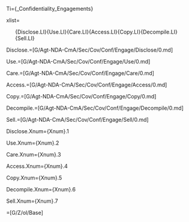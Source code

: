 Ti={_Confidentiality_Engagements}

xlist=<ol>{Disclose.LI}{Use.LI}{Care.LI}{Access.LI}{Copy.LI}{Decompile.LI}{Sell.LI}</ol>

Disclose.=[G/Agt-NDA-CmA/Sec/Cov/Conf/Engage/Disclose/0.md]

Use.=[G/Agt-NDA-CmA/Sec/Cov/Conf/Engage/Use/0.md]

Care.=[G/Agt-NDA-CmA/Sec/Cov/Conf/Engage/Care/0.md]

Access.=[G/Agt-NDA-CmA/Sec/Cov/Conf/Engage/Access/0.md]

Copy.=[G/Agt-NDA-CmA/Sec/Cov/Conf/Engage/Copy/0.md]

Decompile.=[G/Agt-NDA-CmA/Sec/Cov/Conf/Engage/Decompile/0.md]

Sell.=[G/Agt-NDA-CmA/Sec/Cov/Conf/Engage/Sell/0.md]

Disclose.Xnum={Xnum}.1

Use.Xnum={Xnum}.2

Care.Xnum={Xnum}.3

Access.Xnum={Xnum}.4

Copy.Xnum={Xnum}.5

Decompile.Xnum={Xnum}.6

Sell.Xnum={Xnum}.7

=[G/Z/ol/Base]